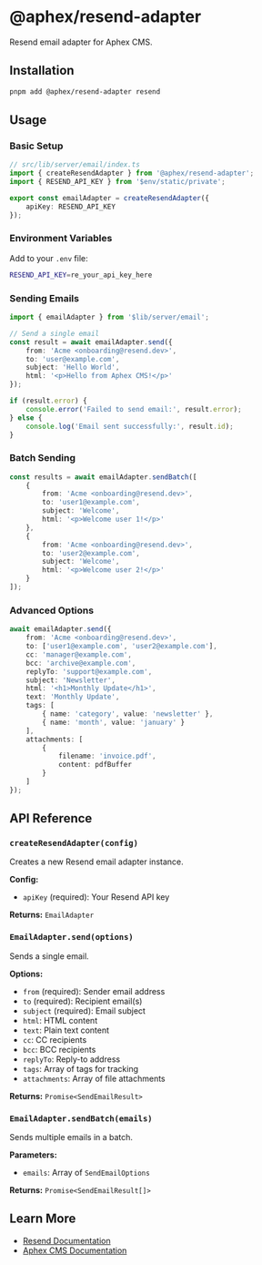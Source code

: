 # @aphex/resend-adapter

Resend email adapter for Aphex CMS.

## Installation

```bash
pnpm add @aphex/resend-adapter resend
```

## Usage

### Basic Setup

```typescript
// src/lib/server/email/index.ts
import { createResendAdapter } from '@aphex/resend-adapter';
import { RESEND_API_KEY } from '$env/static/private';

export const emailAdapter = createResendAdapter({
	apiKey: RESEND_API_KEY
});
```

### Environment Variables

Add to your `.env` file:

```bash
RESEND_API_KEY=re_your_api_key_here
```

### Sending Emails

```typescript
import { emailAdapter } from '$lib/server/email';

// Send a single email
const result = await emailAdapter.send({
	from: 'Acme <onboarding@resend.dev>',
	to: 'user@example.com',
	subject: 'Hello World',
	html: '<p>Hello from Aphex CMS!</p>'
});

if (result.error) {
	console.error('Failed to send email:', result.error);
} else {
	console.log('Email sent successfully:', result.id);
}
```

### Batch Sending

```typescript
const results = await emailAdapter.sendBatch([
	{
		from: 'Acme <onboarding@resend.dev>',
		to: 'user1@example.com',
		subject: 'Welcome',
		html: '<p>Welcome user 1!</p>'
	},
	{
		from: 'Acme <onboarding@resend.dev>',
		to: 'user2@example.com',
		subject: 'Welcome',
		html: '<p>Welcome user 2!</p>'
	}
]);
```

### Advanced Options

```typescript
await emailAdapter.send({
	from: 'Acme <onboarding@resend.dev>',
	to: ['user1@example.com', 'user2@example.com'],
	cc: 'manager@example.com',
	bcc: 'archive@example.com',
	replyTo: 'support@example.com',
	subject: 'Newsletter',
	html: '<h1>Monthly Update</h1>',
	text: 'Monthly Update',
	tags: [
		{ name: 'category', value: 'newsletter' },
		{ name: 'month', value: 'january' }
	],
	attachments: [
		{
			filename: 'invoice.pdf',
			content: pdfBuffer
		}
	]
});
```

## API Reference

### `createResendAdapter(config)`

Creates a new Resend email adapter instance.

**Config:**
- `apiKey` (required): Your Resend API key

**Returns:** `EmailAdapter`

### `EmailAdapter.send(options)`

Sends a single email.

**Options:**
- `from` (required): Sender email address
- `to` (required): Recipient email(s)
- `subject` (required): Email subject
- `html`: HTML content
- `text`: Plain text content
- `cc`: CC recipients
- `bcc`: BCC recipients
- `replyTo`: Reply-to address
- `tags`: Array of tags for tracking
- `attachments`: Array of file attachments

**Returns:** `Promise<SendEmailResult>`

### `EmailAdapter.sendBatch(emails)`

Sends multiple emails in a batch.

**Parameters:**
- `emails`: Array of `SendEmailOptions`

**Returns:** `Promise<SendEmailResult[]>`

## Learn More

- [Resend Documentation](https://resend.com/docs)
- [Aphex CMS Documentation](../../README.md)
